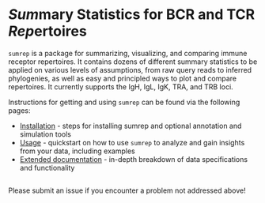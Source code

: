 # *Sum*mary Statistics for BCR and TCR *Rep*ertoires

`sumrep` is a package for summarizing, visualizing, and comparing immune receptor repertoires.
It contains dozens of different summary statistics to be applied on various levels of assumptions, from raw query reads to  inferred phylogenies, as well as easy and principled ways to plot and compare repertoires.
It currently supports the IgH, IgL, IgK, TRA, and TRB loci.

Instructions for getting and using `sumrep` can be found via the following pages:

  * [Installation](docs/installation.md) - steps for installing sumrep and optional annotation and simulation tools
  * [Usage](docs/usage.md) - quickstart on how to use `sumrep` to analyze and gain insights from your data, including examples
  * [Extended documentation](docs/extended_documentation.md) - in-depth breakdown of data specifications and functionality

##
Please submit an issue if you encounter a problem not addressed above!
